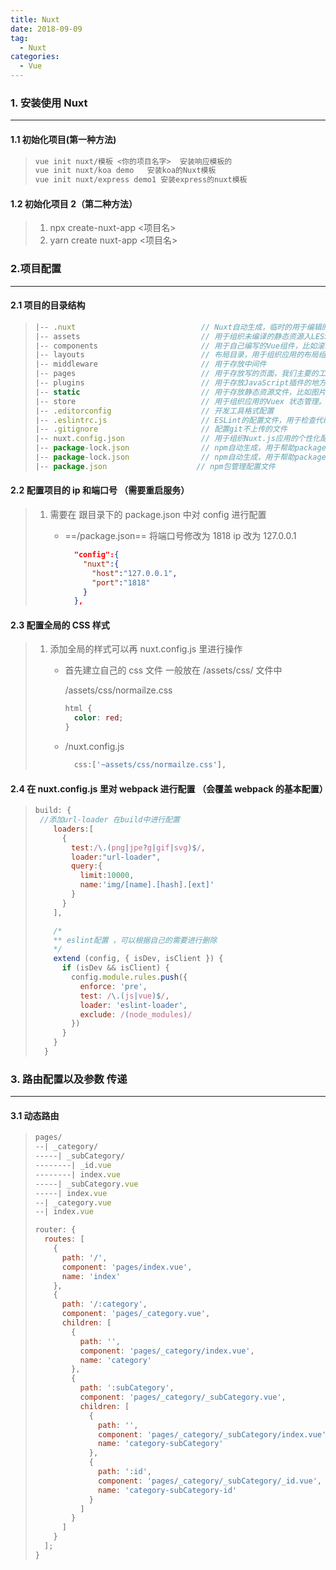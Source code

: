 ```yaml
---
title: Nuxt
date: 2018-09-09
tag:
  - Nuxt
categories:
  - Vue
---
```


### 1. 安装使用 Nuxt

---

#### 1.1 初始化项目(第一种方法)

> ```js
> vue init nuxt/模板 <你的项目名字>  安装响应模板的
> vue init nuxt/koa demo   安装koa的Nuxt模板
> vue init nuxt/express demo1 安装express的nuxt模板
> ```

#### 1.2 初始化项目 2（第二种方法）

> 1. npx create-nuxt-app <项目名>
> 2. yarn create nuxt-app <项目名>

### 2.项目配置

---

#### 2.1 项目的目录结构

> ```js
> |-- .nuxt                            // Nuxt自动生成，临时的用于编辑的文件，build
> |-- assets                           // 用于组织未编译的静态资源入LESS、SASS 或 JavaScript
> |-- components                       // 用于自己编写的Vue组件，比如滚动组件，日历组件，分页组件
> |-- layouts                          // 布局目录，用于组织应用的布局组件，不可更改。
> |-- middleware                       // 用于存放中间件
> |-- pages                            // 用于存放写的页面，我们主要的工作区域
> |-- plugins                          // 用于存放JavaScript插件的地方
> |-- static                           // 用于存放静态资源文件，比如图片
> |-- store                            // 用于组织应用的Vuex 状态管理。
> |-- .editorconfig                    // 开发工具格式配置
> |-- .eslintrc.js                     // ESLint的配置文件，用于检查代码格式
> |-- .gitignore                       // 配置git不上传的文件
> |-- nuxt.config.json                 // 用于组织Nuxt.js应用的个性化配置，已覆盖默认配置
> |-- package-lock.json                // npm自动生成，用于帮助package的统一性设置的，yarn也有相同的操作
> |-- package-lock.json                // npm自动生成，用于帮助package的统一性设置的，yarn也有相同的操作
> |-- package.json                    // npm包管理配置文件
> ```

#### 2.2 配置项目的 ip 和端口号 （需要重启服务）

> 1. 需要在 跟目录下的 package.json 中对 config 进行配置
>
>    - ==/package.json== 将端口号修改为 1818 ip 改为 127.0.0.1
>
>      ```json
>        "config":{
>          "nuxt":{
>            "host":"127.0.0.1",
>            "port":"1818"
>          }
>        },
>      ```

#### 2.3 配置全局的 CSS 样式

> 1. 添加全局的样式可以再 nuxt.config.js 里进行操作
>
>    - 首先建立自己的 css 文件 一般放在 /assets/css/ 文件中
>
>      /assets/css/normailze.css
>
>      ```css
>      html {
>        color: red;
>      }
>      ```
>
>    - /nuxt.config.js
>
>      ```js
>        css:['~assets/css/normailze.css'],
>      ```

#### 2.4 在 nuxt.config.js 里对 webpack 进行配置 （会覆盖 webpack 的基本配置）

> ```js
> build: {
>  //添加url-loader 在build中进行配置
>     loaders:[
>       {
>         test:/\.(png|jpe?g|gif|svg)$/,
>         loader:"url-loader",
>         query:{
>           limit:10000,
>           name:'img/[name].[hash].[ext]'
>         }
>       }
>     ],
>
>     /*
>     ** eslint配置 ，可以根据自己的需要进行删除
>     */
>     extend (config, { isDev, isClient }) {
>       if (isDev && isClient) {
>         config.module.rules.push({
>           enforce: 'pre',
>           test: /\.(js|vue)$/,
>           loader: 'eslint-loader',
>           exclude: /(node_modules)/
>         })
>       }
>     }
>   }
> ```

### 3. 路由配置以及参数 传递

---

#### 3.1 动态路由

> ```js
> pages/
> --| _category/
> -----| _subCategory/
> --------| _id.vue
> --------| index.vue
> -----| _subCategory.vue
> -----| index.vue
> --| _category.vue
> --| index.vue
> ```
>
> ```js
> router: {
>   routes: [
>     {
>       path: '/',
>       component: 'pages/index.vue',
>       name: 'index'
>     },
>     {
>       path: '/:category',
>       component: 'pages/_category.vue',
>       children: [
>         {
>           path: '',
>           component: 'pages/_category/index.vue',
>           name: 'category'
>         },
>         {
>           path: ':subCategory',
>           component: 'pages/_category/_subCategory.vue',
>           children: [
>             {
>               path: '',
>               component: 'pages/_category/_subCategory/index.vue',
>               name: 'category-subCategory'
>             },
>             {
>               path: ':id',
>               component: 'pages/_category/_subCategory/_id.vue',
>               name: 'category-subCategory-id'
>             }
>           ]
>         }
>       ]
>     }
>   ];
> }
> ```
